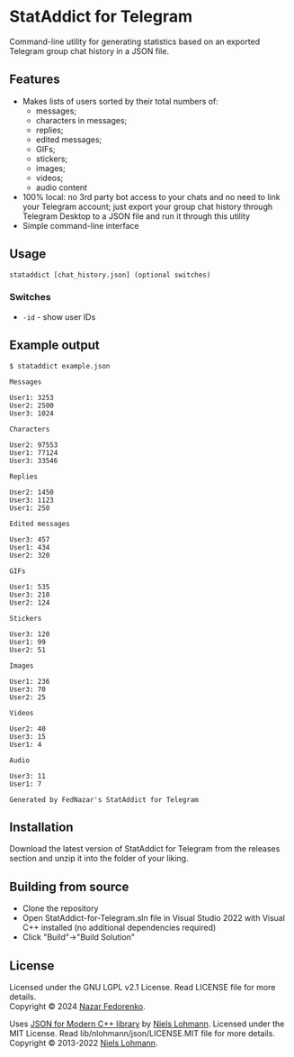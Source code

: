 ﻿# StatAddict for Telegram
Command-line utility for generating statistics based on an exported Telegram group chat history in a JSON file.
## Features
 - Makes lists of users sorted by their total numbers of:
	 - messages;
	 - characters in messages;
	 - replies;
	 - edited messages;
	 - GIFs;
	 - stickers;
	 - images;
	 - videos;
	 - audio content
 - 100% local: no 3rd party bot access to your chats and no need to link your Telegram account; just export your group chat history through Telegram Desktop to a JSON file and run it through this utility
 - Simple command-line interface
## Usage
`stataddict [chat_history.json] (optional switches)`
### Switches
 - `-id` - show user IDs
## Example output
```
$ stataddict example.json

Messages

User1: 3253
User2: 2500
User3: 1024

Characters

User2: 97553
User1: 77124
User3: 33546

Replies

User2: 1450
User3: 1123
User1: 250

Edited messages

User3: 457
User1: 434
User2: 320

GIFs

User1: 535
User3: 210
User2: 124

Stickers

User3: 120
User1: 99
User2: 51

Images

User1: 236
User3: 70
User2: 25

Videos

User2: 40
User3: 15
User1: 4

Audio

User3: 11
User1: 7

Generated by FedNazar's StatAddict for Telegram
```
## Installation
Download the latest version of StatAddict for Telegram from the releases section and unzip it into the folder of your liking.
## Building from source
 - Clone the repository
 - Open StatAddict-for-Telegram.sln file in Visual Studio 2022 with Visual C++ installed (no additional dependencies required)
 - Click "Build"->"Build Solution"
## License
Licensed under the GNU LGPL v2.1 License. Read LICENSE file for more details.\
Copyright © 2024 [Nazar Fedorenko](https://github.com/FedNazar).

Uses [JSON for Modern C++ library](https://github.com/nlohmann/json) by [Niels Lohmann](https://nlohmann.me). Licensed under the MIT License. Read lib/nlohmann/json/LICENSE.MIT file for more details.\
Copyright © 2013-2022 [Niels Lohmann](https://nlohmann.me).
